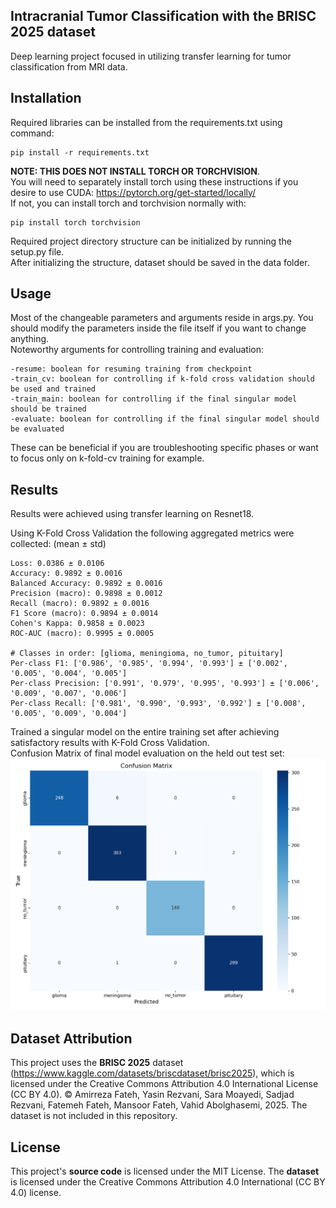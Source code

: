 ## Intracranial Tumor Classification with the BRISC 2025 dataset
Deep learning project focused in utilizing transfer learning for tumor classification from MRI data.

## Installation
Required libraries can be installed from the requirements.txt using command:
```
pip install -r requirements.txt
```
**NOTE: THIS DOES NOT INSTALL TORCH OR TORCHVISION**.  
You will need to separately install torch using these instructions if you desire to use CUDA: https://pytorch.org/get-started/locally/  
If not, you can install torch and torchvision normally with:
```
pip install torch torchvision
```
Required project directory structure can be initialized by running the setup.py file.  
After initializing the structure, dataset should be saved in the data folder.

## Usage  
Most of the changeable parameters and arguments reside in args.py. You should modify the parameters inside the file itself if you want to change anything.  
Noteworthy arguments for controlling training and evaluation:
```
-resume: boolean for resuming training from checkpoint
-train_cv: boolean for controlling if k-fold cross validation should be used and trained
-train_main: boolean for controlling if the final singular model should be trained
-evaluate: boolean for controlling if the final singular model should be evaluated
```
These can be beneficial if you are troubleshooting specific phases or want to focus only on k-fold-cv training for example.

## Results
Results were achieved using transfer learning on Resnet18.

Using K-Fold Cross Validation the following aggregated metrics were collected: (mean ± std)
```
Loss: 0.0386 ± 0.0106
Accuracy: 0.9892 ± 0.0016
Balanced Accuracy: 0.9892 ± 0.0016
Precision (macro): 0.9898 ± 0.0012
Recall (macro): 0.9892 ± 0.0016
F1 Score (macro): 0.9894 ± 0.0014
Cohen's Kappa: 0.9858 ± 0.0023
ROC-AUC (macro): 0.9995 ± 0.0005

# Classes in order: [glioma, meningioma, no_tumor, pituitary]
Per-class F1: ['0.986', '0.985', '0.994', '0.993'] ± ['0.002', '0.005', '0.004', '0.005']
Per-class Precision: ['0.991', '0.979', '0.995', '0.993'] ± ['0.006', '0.009', '0.007', '0.006']
Per-class Recall: ['0.981', '0.990', '0.993', '0.992'] ± ['0.008', '0.005', '0.009', '0.004']
```
Trained a singular model on the entire training set after achieving satisfactory results with K-Fold Cross Validation.  
Confusion Matrix of final model evaluation on the held out test set:
![Confusion Matrix of Final Model](results/confusion_matrix_main.png)

## Dataset Attribution
This project uses the **BRISC 2025** dataset (https://www.kaggle.com/datasets/briscdataset/brisc2025), 
which is licensed under the Creative Commons Attribution 4.0 International License (CC BY 4.0).
© Amirreza Fateh, Yasin Rezvani, Sara Moayedi, Sadjad Rezvani, Fatemeh Fateh, Mansoor Fateh, Vahid Abolghasemi, 2025.
The dataset is not included in this repository.

## License
This project's **source code** is licensed under the MIT License.
The **dataset** is licensed under the Creative Commons Attribution 4.0 International (CC BY 4.0) license.
